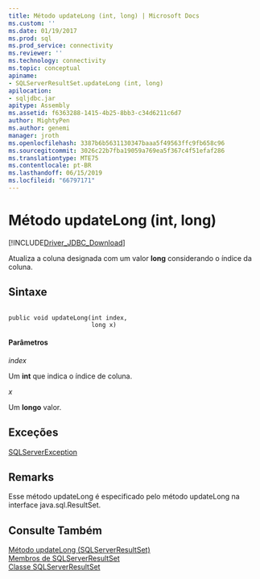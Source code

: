 ```yaml
---
title: Método updateLong (int, long) | Microsoft Docs
ms.custom: ''
ms.date: 01/19/2017
ms.prod: sql
ms.prod_service: connectivity
ms.reviewer: ''
ms.technology: connectivity
ms.topic: conceptual
apiname:
- SQLServerResultSet.updateLong (int, long)
apilocation:
- sqljdbc.jar
apitype: Assembly
ms.assetid: f6363288-1415-4b25-8bb3-c34d6211c6d7
author: MightyPen
ms.author: genemi
manager: jroth
ms.openlocfilehash: 3387b6b5631130347baaa5f49563ffc9fb658c96
ms.sourcegitcommit: 3026c22b7fba19059a769ea5f367c4f51efaf286
ms.translationtype: MTE75
ms.contentlocale: pt-BR
ms.lasthandoff: 06/15/2019
ms.locfileid: "66797171"
---
```

# <a name="updatelong-method-int-long"></a>Método updateLong (int, long)
[!INCLUDE[Driver_JDBC_Download](../../../includes/driver_jdbc_download.md)]

  Atualiza a coluna designada com um valor **long** considerando o índice da coluna.  
  
## <a name="syntax"></a>Sintaxe  
  
```  
  
public void updateLong(int index,  
                       long x)  
```  
  
#### <a name="parameters"></a>Parâmetros  
 *index*  
  
 Um **int** que indica o índice de coluna.  
  
 *x*  
  
 Um **longo** valor.  
  
## <a name="exceptions"></a>Exceções  
 [SQLServerException](../../../connect/jdbc/reference/sqlserverexception-class.md)  
  
## <a name="remarks"></a>Remarks  
 Esse método updateLong é especificado pelo método updateLong na interface java.sql.ResultSet.  
  
## <a name="see-also"></a>Consulte Também  
 [Método updateLong &#40;SQLServerResultSet&#41;](../../../connect/jdbc/reference/updatelong-method-sqlserverresultset.md)   
 [Membros de SQLServerResultSet](../../../connect/jdbc/reference/sqlserverresultset-members.md)   
 [Classe SQLServerResultSet](../../../connect/jdbc/reference/sqlserverresultset-class.md)  
  
  
